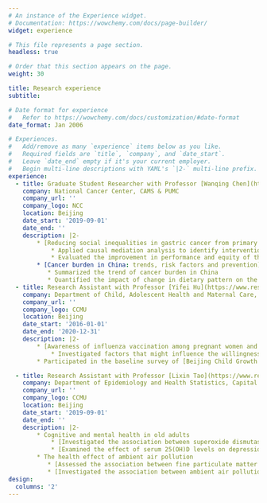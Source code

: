 ```yaml
---
# An instance of the Experience widget.
# Documentation: https://wowchemy.com/docs/page-builder/
widget: experience

# This file represents a page section.
headless: true

# Order that this section appears on the page.
weight: 30

title: Research experience
subtitle:

# Date format for experience
#   Refer to https://wowchemy.com/docs/customization/#date-format
date_format: Jan 2006

# Experiences.
#   Add/remove as many `experience` items below as you like.
#   Required fields are `title`, `company`, and `date_start`.
#   Leave `date_end` empty if it's your current employer.
#   Begin multi-line descriptions with YAML's `|2-` multi-line prefix.
experience:
  - title: Graduate Student Researcher with Professor [Wanqing Chen](https://scholar.google.com/citations?user=k6EnRdQAAAAJ&hl=zh-TW&oi=ao)
    company: National Cancer Center, CAMS & PUMC
    company_url: ''
    company_logo: NCC
    location: Beijing
    date_start: '2019-09-01'
    date_end: ''
    description: |2-
        * [Reducing social inequalities in gastric cancer from primary prevention to cancer screening]({{< relref "/project/social inequalities in GC" >}})
            * Applied causal mediation analysis to identify intervention targets for reducing social inequalities in gastric cancer
            * Evaluated the improvement in performance and equity of the gastric cancer prediction model after adding socioeconomic variables
        * [Cancer burden in China: trends, risk factors and prevention]({{< relref "/project/cancer burden in China" >}})
           * Summarized the trend of cancer burden in China
           * Quantified the impact of change in dietary pattern on the cancer burden in China by the comparative risk assessment
  - title: Research Assistant with Professor [Yifei Hu](https://www.researchgate.net/profile/Hu-Yi-fei)
    company: Department of Child, Adolescent Health and Maternal Care, Capital Medical University
    company_url: ''
    company_logo: CCMU
    location: Beijing
    date_start: '2016-01-01'
    date_end: '2020-12-31'
    description: |2-
        * [Awareness of influenza vaccination among pregnant women and their obstetricians in Beijing]({{< relref "/publication/awareness of vaccination" >}})
            * Investigated factors that might influence the willingness of pregnant women to accept influenza vaccine and the willingness of obstetricians to recommend these vaccines
        * Participated in the baseline survey of [Beijing Child Growth and Health Cohort (PROC) Study](https://procstudy.com/)

  - title: Research Assistant with Professor [Lixin Tao](https://www.researchgate.net/profile/Lixin-Tao-2) and Professor [Ling Zhang](https://www.researchgate.net/profile/Ling-Zhang-25)
    company: Department of Epidemiology and Health Statistics, Capital Medical University
    company_url: ''
    company_logo: CCMU
    location: Beijing
    date_start: '2019-09-01'
    date_end: ''
    description: |2-
        * Cognitive and mental health in old adults
            * [Investigated the association between superoxide dismutase activity and risk of cognitive]({{< relref "/content/publication/SOD" >}})
            * [Examined the effect of serum 25(OH)D levels on depression in older adults using meta-analysis]({{< relref "/publication/vitamin D depression" >}})
        * The health effect of ambient air pollution
           * [Assessed the association between fine particulate matter exposure and the progression of arterial stiffness]({{< relref "/publication/Environmental health" >}})
           * [Investigated the association between ambient air pollution and mortality among children aged under 5 years using time series study]({{< relref "/publication/environmental research" >}})
design:
  columns: '2'
---
```

